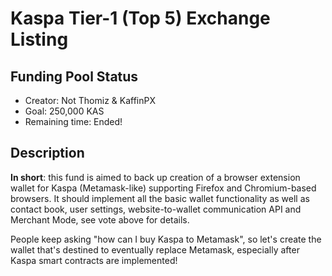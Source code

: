 # Kaspa Tier-1 (Top 5) Exchange Listing

## Funding Pool Status
<!---
Feel free to add/remove fields as you see fit.
--->
- Creator: Not Thomiz & KaffinPX
- Goal: 250,000 KAS
- Remaining time: Ended!
## Description

**In short**: this fund is aimed to back up creation of a browser extension wallet for Kaspa (Metamask-like) supporting Firefox and Chromium-based browsers. It should implement all the basic wallet functionality as well as contact book, user settings, website-to-wallet communication API and Merchant Mode, see vote above for details.

People keep asking "how can I buy Kaspa to Metamask", so let's create the wallet that's destined to eventually replace Metamask, especially after Kaspa smart contracts are implemented! 
